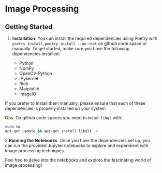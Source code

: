 # Image Processing

## Getting Started

1. **Installation**: You can install the required dependencies using Poetry with `poetry install`, `poetry install --no-root` on github code space
 or manually. To get started, make sure you have the following dependencies installed:

   - Python
   - NumPy
   - OpenCV-Python
   - IPykernel
   - Rich
   - Matplotlib
   - ImageIO

If you prefer to install them manually, please ensure that each of these dependencies is properly installed on your system.

Obs: On github code spaces you need to install `libgl` with:

```sh
sudo su
apt-get update && apt-get install libgl1 -y
```

2.**Running the Notebooks**: Once you have the dependencies set up, you can run the provided Jupyter notebooks to explore and experiment with image processing techniques.

Feel free to delve into the notebooks and explore the fascinating world of image processing!
